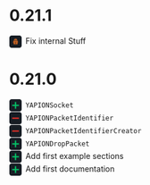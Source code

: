 # 0.21.1

<div style="margin-bottom: 1px">
<img src="../icons/fix.png" width="22px" style="vertical-align: middle; margin-right: 3px"> Fix internal Stuff
</div>

# 0.21.0

<div style="margin-bottom: 1px">
<img src="../icons/add.png" width="22px" style="vertical-align: middle; margin-right: 3px"> <code>YAPIONSocket</code>
</div>
<div style="margin-bottom: 1px">
<img src="../icons/remove.png" width="22px" style="vertical-align: middle; margin-right: 3px"> <code>YAPIONPacketIdentifier</code>
</div>
<div style="margin-bottom: 1px">
<img src="../icons/remove.png" width="22px" style="vertical-align: middle; margin-right: 3px"> <code>YAPIONPacketIdentifierCreator</code>
</div>
<div style="margin-bottom: 1px">
<img src="../icons/add.png" width="22px" style="vertical-align: middle; margin-right: 3px"> <code>YAPIONDropPacket</code>
</div>
<div style="margin-bottom: 1px">
<img src="../icons/add.png" width="22px" style="vertical-align: middle; margin-right: 3px"> Add first example sections
</div>
<div style="margin-bottom: 1px">
<img src="../icons/add.png" width="22px" style="vertical-align: middle; margin-right: 3px"> Add first documentation
</div>
